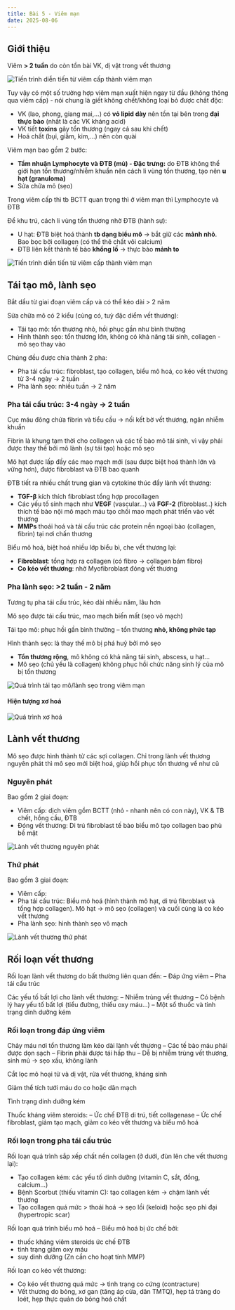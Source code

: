 ```yaml
---
title: Bài 5 - Viêm mạn
date: 2025-08-06
---
```


## Giới thiệu

Viêm **> 2 tuần** do còn tồn bài VK, dị vật trong vết thương

![Tiến trình diễn tiến từ viêm cấp thành viêm mạn](/y2/mddc/5-viem-cap-man.jpeg)

Tuy vậy có một số trường hợp viêm mạn xuất hiện ngay từ đầu (không thông qua viêm cấp) - nói chung là giết không chết/không loại bỏ được chất độc:

- VK (lao, phong, giang mai,...) có **vỏ lipid dày** nên tồn tại bên trong **đại thực bào** (nhất là các VK kháng acid)
- VK tiết **toxins** gây tổn thương (ngay cả sau khi chết)
- Hoá chất (bụi, giằm, kim,...) nên còn quài

Viêm mạn bao gồm 2 bước:

- **Tẩm nhuận Lymphocyte và ĐTB (mủ) - Đặc trưng:** do ĐTB không thể giới hạn tổn thương/nhiễm khuẩn nên cách li vùng tổn thương, tạo nên **u hạt (granuloma)**
- Sửa chữa mô (sẹo)

Trong viêm cấp thì tb BCTT quan trọng thì ở viêm mạn thì Lymphocyte và ĐTB

Để khu trú, cách li vùng tổn thương nhờ ĐTB (hành sự):

- U hạt: ĐTB biệt hoá thành **tb dạng biểu mô** -> bắt giữ các **mảnh nhỏ**. Bao bọc bởi collagen (có thể thê chất vôi calcium)
- ĐTB liên kết thành tế bào **khổng lồ** -> thực bào **mảnh to**

![Tiến trình diễn tiến từ viêm cấp thành viêm mạn](/y2/mddc/5-u-hat.jpeg)

## Tái tạo mô, lành sẹo

Bắt dầu từ giai đoạn viêm cấp và có thể kéo dài > 2 năm

Sửa chữa mô có 2 kiểu (cùng có, tuỳ đặc diểm vết thương):

- Tái tạo mô: tổn thương nhỏ, hồi phục gần như bình thường
- Hình thành sẹo: tổn thương lớn, không có khả năng tái sinh, collagen - mô sẹo thay vào

Chúng đều được chia thành 2 pha:

- Pha tái cấu trúc: fibroblast, tạo collagen, biểu mô hoá, co kéo vết thương từ 3-4 ngày -> 2 tuần
- Pha lành sẹo: nhiều tuần -> 2 năm

### Pha tái cấu trúc: 3-4 ngày -> 2 tuần

Cục máu đông chứa fibrin và tiểu cầu → nối kết bờ vết thương, ngăn nhiễm khuẩn

Fibrin là khung tạm thời cho collagen và các tế bào mô tái sinh, vì vậy phải được thay thế bởi mô lành (sự tái tạo) hoặc mô sẹo

Mô hạt được lấp đầy các mao mạch mới (sau được biệt hoá thành lớn và vững hơn), được fibroblast
và ĐTB bao quanh

ĐTB tiết ra nhiều chất trung gian và cytokine thúc đẩy lành vết thương:

- **TGF-β** kích thích fibroblast tổng hợp procollagen
- Các yếu tố sinh mạch như **VEGF** (vascular...) và **FGF-2** (fibroblast..) kích thích tế bào nội mô mạch máu tạo chồi mao mạch phát triển vào vết thương
- **MMPs** thoái hoá và tái cấu trúc các protein nền ngoại bào (collagen, fibrin) tại nơi chấn thương

Biểu mô hoá, biệt hoá nhiều lớp biểu bì, che vết thương lại:

- **Fibroblast**: tổng hợp ra collagen (có fibro -> collagen bám fibro)
- **Co kéo vết thương**: nhờ Myofibroblast đóng vết thương

### Pha lành sẹo: >2 tuần - 2 năm

Tương tụ pha tái cấu trúc, kéo dài nhiều năm, lâu hơn

Mô sẹo được tái cấu trúc, mao mạch biến mất (sẹo vô mạch)

Tái tạo mô: phục hồi gần bình thường – tổn thương **nhỏ, không phức tạp**

Hình thành sẹo: là thay thế mô bị phá huỷ bởi mô sẹo

- **Tổn thương rộng**, mô không có khả năng tái sinh, abscess, u hạt...
- Mô sẹo (chủ yếu là collagen) không phục hồi chức năng sinh lý của mô bị tổn thương

![Quá trình tái tạo mô/lành sẹo trong viêm mạn](/y2/mddc/5-tai-tao-mo-lanh-seo.jpeg)

#### Hiện tượng xơ hoá

![Quá trình xơ hoá](/y2/mddc/5-xo-hoa.jpeg)

## Lành vết thương

Mô sẹo được hình thành từ các sợi collagen. Chỉ trong lành vết thương nguyên phát thì mô sẹo mới biệt hoá, giúp hồi phục tổn thương về như cũ

### Nguyên phát

Bao gồm 2 giai đoạn:

- Viêm cấp: dịch viêm gồm BCTT (nhỏ - nhanh nên có con này), VK & TB chết, hồng cầu, ĐTB
- Đóng vết thương: Di trú fibroblast tế bào biểu mô tạo collagen bao phủ bề mặt

![Lành vết thương nguyên phát](/y2/mddc/5-lanh-vthg-ng-phat.jpeg)

### Thứ phát

Bao gồm 3 giai đoạn:

- Viêm cấp:
- Pha tái cấu trúc: Biểu mô hoá (hình thành mô hạt, di trú fibroblast và tổng hợp collagen). Mô hạt -> mô sẹo (collagen) và cuối cùng là co kéo vết thương
- Pha lành sẹo: hình thành sẹo vô mạch

![Lành vết thương thứ phát](/y2/mddc/5-lanh-vthg-thu-phat.jpeg)

## Rối loạn vết thương

Rối loạn lành vết thương do bất thường liên quan đến:
– Đáp ứng viêm
– Pha tái cấu trúc

Các yếu tố bất lợi cho lành vết thương:
– Nhiễm trùng vết thương
– Có bệnh lý hay yếu tố bất lợi (tiểu đường, thiếu oxy máu…)
– Một số thuốc và tình trạng dinh dưỡng kém

### Rối loạn trong đáp ứng viêm

Chảy máu nơi tổn thương làm kéo dài lành vết thương
– Các tế bào máu phải được dọn sạch
– Fibrin phải được tái hấp thu
– Dễ bị nhiễm trùng vết thương, sinh mủ → sẹo xấu,
không lành

Cắt lọc mô hoại tử và dị vật, rửa vết thương, kháng sinh

Giảm thể tích tưới máu do co hoặc dãn mạch

Tình trạng dinh dưỡng kém

Thuốc kháng viêm steroids:
– Ức chế ĐTB di trú, tiết collagenase
– Ức chế fibroblast, giảm tạo mạch, giảm co kéo vết thương và biểu mô hoá

### Rối loạn trong pha tái cấu trúc

Rối loạn quá trình sắp xếp chất nền collagen (ở dưới, đùn lên che vết thương lại):

- Tạo collagen kém: các yếu tố dinh dưỡng (vitamin C, sắt, đồng, calcium…)
- Bệnh Scorbut (thiếu vitamin C): tạo collagen kém → chậm lành vết thương
- Tạo collagen quá mức > thoái hoá → sẹo lồi (keloid) hoặc sẹo phì đại (hypertropic scar)

Rối loạn quá trình biểu mô hoá – Biểu mô hoá bị ức chế bởi:

- thuốc kháng viêm steroids ức chế ĐTB
- tình trạng giảm oxy máu
- suy dinh dưỡng (Zn cần cho hoạt tính MMP)

Rối loạn co kéo vết thương:

- Co kéo vết thương quá mức → tình trạng co cứng (contracture)
- Vết thương do bỏng, xơ gan (tăng áp cửa, dãn TMTQ), hẹp tá tràng do loét, hẹp thực quản do bỏng hoá chất
